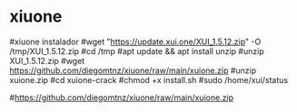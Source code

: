 # xiuone
#xiuone instalador
#wget "https://update.xui.one/XUI_1.5.12.zip" -O /tmp/XUI_1.5.12.zip
#cd /tmp
#apt update && apt install unzip
#unzip XUI_1.5.12.zip
#wget https://github.com/diegomtnz/xiuone/raw/main/xuione.zip
#unzip xuione.zip
#cd xuione-crack
#chmod +x install.sh
#sudo /home/xui/status

#https://github.com/diegomtnz/xiuone/raw/main/xuione.zip
